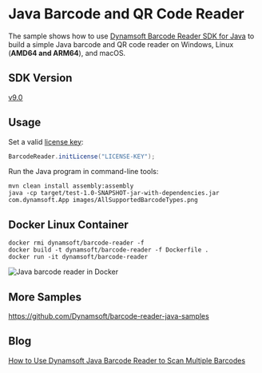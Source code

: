 # Java Barcode and QR Code Reader

The sample shows how to use [Dynamsoft Barcode Reader SDK for Java](https://www.dynamsoft.com/barcode-reader/sdk-desktop-server/) to build a simple Java barcode and QR code reader on Windows, Linux (**AMD64 and ARM64**), and macOS.

## SDK Version
[v9.0](https://www.dynamsoft.com/barcode-reader/downloads/)

## Usage

Set a valid [license key](https://www.dynamsoft.com/customer/license/trialLicense?product=dbr):

```java
BarcodeReader.initLicense("LICENSE-KEY");
```

Run the Java program in command-line tools:

```
mvn clean install assembly:assembly
java -cp target/test-1.0-SNAPSHOT-jar-with-dependencies.jar com.dynamsoft.App images/AllSupportedBarcodeTypes.png
```

## Docker Linux Container

```
docker rmi dynamsoft/barcode-reader -f
docker build -t dynamsoft/barcode-reader -f Dockerfile .
docker run -it dynamsoft/barcode-reader
```

![Java barcode reader in Docker](https://www.codepool.biz/wp-content/uploads/2020/02/java-barcode-reader-docker.png)

## More Samples
https://github.com/Dynamsoft/barcode-reader-java-samples

## Blog
[How to Use Dynamsoft Java Barcode Reader to Scan Multiple Barcodes](https://www.codepool.biz/java-barcode-reader-scan-multiple.html)
